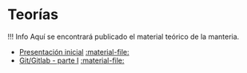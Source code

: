 # Teorías

!!! Info
    Aquí se encontrará publicado el material teórico de la manteria.

* [Presentación inicial](clase0) [:material-file:](clase0.pdf)
* [Git/Gitlab - parte I](clase1_1) [:material-file:](clase1_1.pdf)